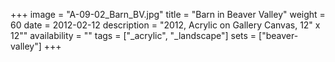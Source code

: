 +++
image = "A-09-02_Barn_BV.jpg"
title = "Barn in Beaver Valley"
weight = 60
date = 2012-02-12
description = "2012, Acrylic on Gallery Canvas, 12\" x 12\""
availability = ""
tags = ["_acrylic", "_landscape"]
sets = ["beaver-valley"]
+++
